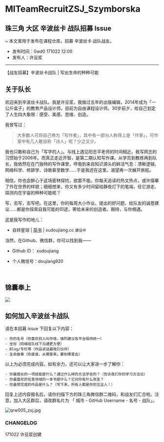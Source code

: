 # MlTeamRecruitZSJ_Szymborska

## 珠三角 大区 辛波丝卡 战队招募 Issue

~ 本文案用于发布在课程仓库，招募 辛波丝卡 战队战友。

- 发布时间：0wd0 171022 12:00
- 发布人：许豆浆

***



【战友招募】辛波丝卡战队 | 写出生命的种种可能



## 关于队长

欢迎来到辛波丝卡战队。我是许豆浆，我做过五年的出版编辑，2014年成为「一公斤盒子」的教育产品设计师。目前为自由课程设计师。30岁前夕，给自己划定了人生四大象限：感受、美感、思维、创造。

我曾写过：

>大多数人可将自己唤为「写作者」，其中有一部分人称得上是「作家」，可作家中有几人敢自称「诗人」呢？少之又少。

我也只敢称自己为「写字的人」。与线上遇见阳志平老师的时间相近，我写网志的习惯始于2006年。而真正走近开智，是第二期认知写作课。从学员到教练再到队长，我依然在在门独特的写作课里，呼吸到来自知识源头的鲜活气息：清晰逻辑、网络科学、修辞学、诗歌甚至数学……于是我还在这里。渴望再一次展开旅程。

相信，你也会醉心于这场密林探险，欲罢不能。你每天追读的热文热点，或许描摹了外在世界的样貌；细细想来，你又有多少时间留给静夜灯下的笔端，任它游走、探测内在宇宙的种种可能呢？

写，去写，去写吧。在这里，你的每周大小作业、提出的好问题、给队友的诚恳建议……都是你探索自我可能的印迹，寄给未来的创造者。期待，与你相遇。

这是我写作的地儿：

- 自转星球 | [简书](http://www.jianshu.com/u/wqPA8S) | xudoujiang.cc `建设中`

当然，在Github、微信群，你可以找到我——

- Github ID： xudoujiang

- 个人微信号：doujiang920

  ​

##  锦囊奉上



![](http://7xwgi5.com1.z0.glb.clouddn.com/doujiang6.jpg)



## 如何加入辛波丝卡战队

请在本招募 issue 下回复以下内容：

```
- 你的名号（你喜欢别人叫你啥，强烈建议各平台保持统一）
- 坐标（同城组队线下沟通更方便）
- Blog/专栏等（作品说话最吸引伙伴）
- 生命故事（你是谁，从哪里来，要到哪里去）
```

以上为必须完成内容。如有余力，还可以让大家进一步了解你：

```
- 你最擅长的一项技能是什么？通过什么样的方法学会的？（告诉我们你的学习方法论）
- 你最喜欢的任意领域的一本书是什么？它对你有什么改变？
- 你最想完成的作品是什么？（写下来，所有人都是你的见证人！）
```

回复上述内容报名后，请你扫描下方的珠三角微信群二维码，和战友们汇合啦。注意，加入大区群后，请改群名片为 「 城市 - GitHub Username - 名号 - 战队」。

![qrw005_zsj.jpg](http://cardstatic.openmindclub.com/share/qrw005_zsj.jpg?imageView2/2/w/200)

### 

### CHANGELOG 

171022 许豆浆创建